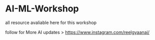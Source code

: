 # AI-ML-Workshop
all resource avaliable here for this workshop

follow for More AI updates > https://www.instagram.com/reelgyaanai/
